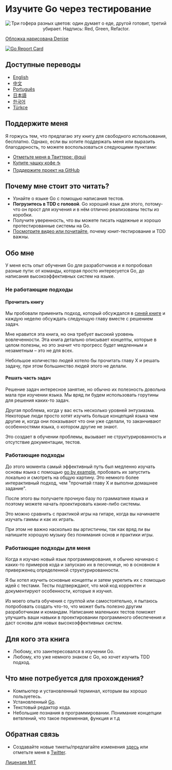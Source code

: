 # Изучите Go через тестирование

<p align="center">
  <img src="red-green-blue-gophers-smaller.png"  alt="Три гофера разных цветов: один думает о еде, другой готовит, третий убирает. Надпись: Red, Green, Refactor."/>
</p>

[Обложка нарисована Denise](https://twitter.com/deniseyu21)

[![Go Report Card](https://goreportcard.com/badge/github.com/quii/learn-go-with-tests)](https://goreportcard.com/report/github.com/quii/learn-go-with-tests)

## Доступные переводы

- [English](https://quii.gitbook.io/learn-go-with-tests)
- [中文](https://studygolang.gitbook.io/learn-go-with-tests)
- [Português](https://larien.gitbook.io/aprenda-go-com-testes/)
- [日本語](https://andmorefine.gitbook.io/learn-go-with-tests/)
- [한국어](https://miryang.gitbook.io/learn-go-with-tests/)
- [Türkçe](https://halilkocaoz.gitbook.io/go-programlama-dilini-ogren/)

## Поддержите меня

Я горжусь тем, что предлагаю эту книгу для свободного использования, бесплатно. Однако, если вы хотите поддержать меня или выразить благодарность, то можете воспользоваться следующими пунктами:

- [Отметьте меня в Твиттере: @quii](https://twitter.com/quii)
- [Купите чашку кофе :coffee:](https://www.buymeacoffee.com/quii)
- [Поддержите проект на GitHub](https://github.com/sponsors/quii)

## Почему мне стоит это читать?

* Узнайте о языке Go с помощью написания тестов.
* **Погрузитесь в TDD с головой**. Go хороший язык для этого, потому-что он прост для изучения и в нём отлично реализованы тесты из коробки.
* Получите уверенность, что вы можете писать надежные и хорошо протестированные системы на Go.
* [Посмотрите видео или почитайте](why.md), почему юнит-тестирование и TDD важны.

## Обо мне

У меня есть опыт обучения Go для разработчиков и я попробовал разные пути: от команды, которая просто интересуется Go, до написания высокоэффективных систем на языке.

### Не работающие подходы

#### Прочитать книгу

Мы пробовали применить подход, который обсуждался в [синей книге](https://www.amazon.co.uk/Programming-Language-Addison-Wesley-Professional-Computing/dp/0134190440)  и каждую неделю обсуждать следующую главу вместе с решением задач.

Мне нравится эта книга, но она требует высокий уровень вовлеченности. Эта книга детально описывает концепты, которые в целом полезны, но это значит что прогресс будет медленным и незаметным – это не для всех.

Небольшое количество людей хотело бы прочитать главу X и решать задачу, при этом большинство людей этого не делали.

#### Решать часть задач

Решение задач интересное занятие, но обычно их полезность довольна мала при изучении языка. Мы вряд ли будем использовать горутины для решения каких-то задач.

Другая проблема, когда у вас есть несколько уровней энтузиазма. Некоторые люди просто хотят изучить больше концепций языка чем другие и, когда они показывают что они уже сделали, то заканчивают особенностями языка, о котором другие не знают.

Это создает в обучении проблемы, вызывает не структурированность и отсутствие документации, тестов.

### Работающие подходы

До этого момента самый эффективный путь был медленно изучать основы языка с помощью [go by example](https://gobyexample.com/), пробовать их запустить локально и смотреть на общую картину. Это немного более интерактивный подход, чем "прочитай главу X и выполни домашнее задание".

После этого вы получаете прочную базу по грамматике языка и поэтому можете начать проектировать какие-либо системы.

Это можно сравнить с практикой игры на гитаре, когда вы начинаете изучать гаммы и как их играть.

При этом не важно насколько вы артистичны, так как вряд ли вы напишите хорошую музыку без понимания основ и практики игры.

### Работающие подходы для меня

Когда я изучаю новый язык программирования, я обычно начинаю с каких-то примеров кода и запускаю их в песочнице, но в основном я приверженец определенной структурированности.

Я бы хотел изучить основные концепты и затем укрепить их с помощью идей с тестами. Тесты подтверждают, что мой код корректен и документируют особенности, которые я изучил.

Из моего опыта обучения с группой или самостоятельно, я пытаюсь попробовать создать что-то, что может быть полезно другим разработчикам и командам. Написание маленьких тестов поможет улучшить ваши навыки в проектировании программного обеспечения и даст основы для новых высокоэффективных систем.

## Для кого эта книга

* Любому, кто заинтересовался в изучении Go.
* Любому, кто уже немного знаком с Go, но хочет изучить TDD подход.

## Что мне потребуется для прохождения?

* Компьютер и установленный терминал, которым вы хорошо пользуетесь.
* Установленный [Go](https://golang.org/).
* Текстовый редактор кода.
* Небольшие познания в программировании. Понимание концепции ветвлений, что такое переменная, функция и т.д

## Обратная связь

* Создавайте новые тикеты/предлагайте изменения [здесь](https://github.com/s0xzwasd/learn-go-with-tests) или отметьте меня в [Twitter](https://twitter.com/quii).

[Лицензия MIT](LICENSE.md)
